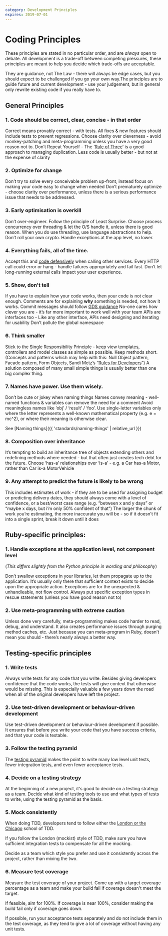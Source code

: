 ```yaml
---
category: Development Principles
expires: 2019-07-01
---
```


# Coding Principles

These principles are stated in no particular order, and are *always* open to debate.
All development is a trade-off between competing pressures, these principles are
meant to help you decide which trade-offs are acceptable.

They are guidance, not The Law - there will always be edge cases, but you should
expect to be challenged if you go your own way.The principles are to guide future
and current development - use your judgement, but in general only rewrite existing
code if you really have to.


## General Principles

### 1. Code should be correct, clear, concise - in that order

Correct means provably correct - with tests. All fixes & new features should include tests to prevent regressions.
Choose clarity over cleverness - avoid monkey-patching and meta-programming unless you have a very good reason not to.
Don’t Repeat Yourself - The ‘[Rule of Three](https://en.wikipedia.org/wiki/Rule_of_three_(computer_programming))’ is a good approach to managing duplication. Less code is usually better - but not at the expense of clarity

### 2. Optimize for change
Don’t try to solve every conceivable problem up-front, instead focus on making your code easy to change when needed
Don’t prematurely optimize - choose clarity over performance, unless there is a serious performance issue that needs to be addressed.

### 3. Early optimisation is overkill
Don’t over-engineer. Follow the principle of Least Surprise. Choose process
concurrency over threading & let the O/S handle it, unless there is good reason.
When you do use threading, use language abstractions to help. Don’t roll your
own crypto. Handle exceptions at the app level, no lower.

### 4. Everything fails, all of the time.
Accept this and [code defensively](https://en.wikipedia.org/wiki/Defensive_programming) when calling other services.
Every HTTP call could error or hang - handle failures appropriately and fail fast. Don’t let long-running external calls impact your user experience.

### 5. Show, don't tell
If you have to explain how your code works, then your code is not clear enough.
Comments are for explaining <strong>why</strong> something is needed, not how it works.
Commit messages should follow [GDS guidance](https://github.com/alphagov/styleguides/blob/master/git.md)
No-one cares how clever you are - it’s far more important to work well with your team
APIs are interfaces too - Like any other interface, APIs need designing and iterating for usability
Don’t pollute the global namespace

### 6. Think smaller
Stick to the Single Responsibility Principle - keep view templates, controllers and model classes as simple as possible. Keep methods short. (Concepts and patterns which may help with this: Null Object pattern, Facade pattern, Form Objects, Sandi Metz’s “[Rules for Developers](https://robots.thoughtbot.com/sandi-metz-rules-for-developers)”)
A solution composed of many small simple things is usually better than one big complex thing.

### 7. Names have power. Use them wisely.
Don’t be cute or jokey when naming things
Names convey meaning - well-named functions & variables can remove the need for a comment
Avoid meaningless names like ‘obj’ / ‘result’ / ‘foo’.
Use single-letter variables only where the letter represents a well-known mathematical property (e.g. e = mc^2), or where their meaning is otherwise clear.


See [Naming things]({{ 'standards/naming-things' | relative_url  }})

### 8. Composition over inheritance
It’s tempting to build an inheritance tree of objects extending others and redefining methods where needed - but that often just creates tech debt for the future. Choose ‘has-a’ relationships over ‘is-a’ - e.g. a Car has-a Motor, rather than Car is-a MotorVehicle

### 9. Any attempt to predict the future is likely to be wrong
This includes estimates of work - if they are to be used for assigning budget or predicting delivery dates, they should always come with a level of confidence, or a best/worst case range (e.g. “between x and y days” or “maybe x days, but i’m only 50% confident of that”)
The larger the chunk of work you’re estimating, the more inaccurate you will be - so if it doesn’t fit into a single sprint, break it down until it does

## Ruby-specific principles:

### 1. Handle exceptions at the application level, not component level
(<i>This differs slightly from the Python principle in wording and philosophy</i>)


Don’t swallow exceptions in your libraries, let them propagate up to the application. It’s usually only there that sufficient context exists to decide upon the appropriate action.
Exceptions are for the unexpected & unhandleable, not flow control.
Always put specific exception types in rescue statements (unless you have good reason not to)

### 2. Use meta-programming with extreme caution
Unless done very carefully, meta-programming makes code harder to read, debug, and understand. It also creates performance issues through purging method caches, etc. Just because you can meta-program in Ruby, doesn’t mean you should  - there’s nearly always a better way.

## Testing-specific principles

### 1. Write tests
Always write tests for any code that you write. Besides giving developers
confidence that the code works, the tests will give context that otherwise
would be missing. This is especially valuable a few years down the road when
all of the original developers have left the project.

### 2. Use test-driven development or behaviour-driven development
Use test-driven development or behaviour-driven development if possible. It
ensures that before you write your code that you have success criteria, and
that your code is testable.

### 3. Follow the testing pyramid
The [testing pyramid](https://martinfowler.com/bliki/TestPyramid.html) makes
the point to write many low level unit tests, fewer integration tests, and even
fewer acceptance tests.

### 4. Decide on a testing strategy
At the beginning of a new project, it's good to decide on a testing strategy as
a team. Decide what kind of testing tools to use and what types of tests to
write, using the testing pyramid as the basis.

### 5. Mock consistently
When doing TDD, developers tend to follow either the [London or the Chicago](https://softwareengineering.stackexchange.com/questions/123627/what-are-the-london-and-chicago-schools-of-tdd)
school of TDD.

If you follow the London (mockist) style of TDD, make sure you
have sufficient integration tests to compensate for all the mocking.

Decide as a team which style you prefer and use it consistently across the
project, rather than mixing the two.

### 6. Measure test coverage
Measure the test coverage of your project. Come up with a target coverage
percentage as a team and make your build fail if coverage doesn't meet the
target.

If feasible, aim for 100%. If coverage is near 100%, consider making the
build fail only if coverage goes down.

If possible, run your acceptance tests separately and do not include them in
the test coverage, as they tend to give a lot of coverage without having any
unit tests.
